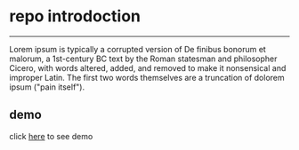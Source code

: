 # repo introdoction
---
Lorem ipsum is typically a corrupted version of De finibus bonorum et malorum, a 1st-century BC text by the Roman statesman and philosopher Cicero, with words altered, added, and removed to make it nonsensical and improper Latin. The first two words themselves are a truncation of dolorem ipsum ("pain itself").

## demo

click [here](https://kourosh-13.github.io/webSite_test/) to see demo